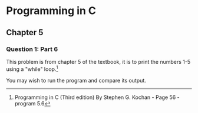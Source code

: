 # Programming in C
## Chapter 5
### Question 1: Part 6

This problem is from chapter 5 of the textbook, it is to print the numbers 1-5 using a "while" loop.[^1]

You may wish to run the program and compare its output.

[^1]: Programming in C (Third edition) By Stephen G. Kochan - Page 56 - program 5.6